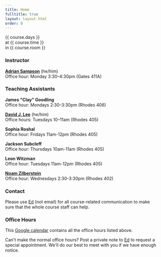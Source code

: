 ```yaml
---
title: Home
fulltitle: true
layout: layout.html
order: 0
---
```

{{ course.days }}  
at {{ course.time }}  
in {{ course.room }}

### Instructor

[**Adrian Sampson**][adrian] (he/him)    
Office hour: Monday 3:30–4:30pm (Gates 411A)

### Teaching Assistants

**James "Clay" Goodling**  
Office hour: Mondays 2:30-3:30pm (Rhodes 406)

[**David J. Lee**](https://cs.cornell.edu/~djsl) (he/him)  
Office hours: Tuesdays 10–11am (Rhodes 405)

**Sophia Roshal**  
Office hour: Fridays 11am-12pm (Rhodes 405)

**Jackson Subcleff**  
Office hour: Thursdays 10am-11am (Rhodes 405)

**Leon Witzman**  
Office hour: Tuesdays 11am-12pm (Rhodes 405)

[**Noam Zilberstein**](https://www.cs.cornell.edu/~noamz/)  
Office hour: Wednesdays 2:30-3:30pm (Rhodes 402)

### Contact

Please use [Ed][] (not email) for all course-related
communication to make sure that the whole course staff can help.

### Office Hours

This [Google calendar][gcal] contains all the office hours listed above.

Can't make the normal office hours? Post a private note to
[Ed][] to request a special appointment. We'll do our best
to meet with you if we have enough notice.

[adrian]: https://www.cs.cornell.edu/~asampson/
[ed]: https://edstem.org/us/courses/9227/discussion/
[gcal]: https://calendar.google.com/calendar/u/5?cid=Y19yY3I1ZDJnOGk5OXU2a2Zvc3BtampsZGZjc0Bncm91cC5jYWxlbmRhci5nb29nbGUuY29t

